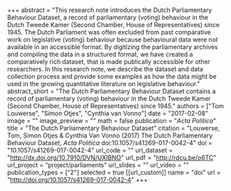 +++
abstract = "This research note introduces the Dutch Parliamentary Behaviour Dataset, a record of parliamentary (voting) behaviour in the Dutch Tweede Kamer (Second Chamber, House of Representatives) since 1945. The Dutch Parliament was often excluded from past comparative work on legislative (voting) behaviour because behavioural data were not available in an accessible format. By digitizing the parliamentary archives and compiling the data in a structured format, we have created a comparatively rich dataset, that is made publically accessible for other researchers. In this research note, we describe the dataset and data collection process and provide some examples as how the data might be used in the growing quantitative literature on legislative behaviour."
abstract_short = "The Dutch Parliamentary Behaviour Dataset contains a record of parliamentary (voting) behaviour in the Dutch Tweede Kamer (Second Chamber, House of Representatives) since 1945."
authors = ["Tom Louwerse", "Simon Otjes", "Cynthia van Vonno"]
date = "2017-02-08"
image = ""
image_preview = ""
math = false
publication = "*Acta Politica*"
title = "The Dutch Parliamentary Behaviour Dataset"
citation = "Louwerse, Tom, Simon Otjes & Cynthia Van Vonno (2017) The Dutch Parliamentary Behaviour Dataset, *Acta Politica* doi:10.1057/s41269-017-0042-4"
doi = "10.1057/s41269-017-0042-4"
url_code = ""
url_dataset = "http://dx.doi.org/10.7910/DVN/UXIBNO"
url_pdf = "http://rdcu.be/o6TC"
url_project = "project/parliaments"
url_slides = ""
url_video = ""
publication_types = ["2"]
selected = true
[[url_custom]]
  name = "doi"
  url = "http://doi.org/10.1057/s41269-017-0042-4"
+++
